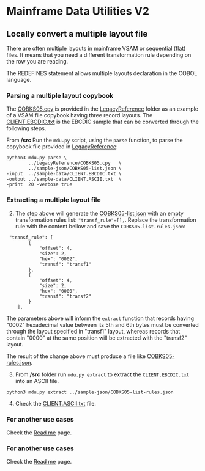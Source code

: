 # Mainframe Data Utilities V2

## Locally convert a multiple layout file

There are often multiple layouts in mainframe VSAM or sequential (flat) files. It means that you need a different transformation rule depending on the row you are reading.

The REDEFINES statement allows multiple layouts declaration in the COBOL language.

### Parsing a multiple layout copybook

The [COBKS05.cpy](/LegacyReference/COBKS05.cpy) is provided in the [LegacyReference](/LegacyReference/) folder as an example of a VSAM file copybook having three record layouts. The [CLIENT.EBCDIC.txt](sample-data/CLIENT.EBCDIC.txt) is the EBCDIC sample that can be converted through the following steps.

From **/src** Run the `mdu.py` script, using the `parse` function, to parse the copybook file provided in [LegacyReference](/LegacyReference):

```
python3 mdu.py parse \
        ../LegacyReference/COBKS05.cpy   \
        ../sample-json/COBKS05-list.json \
-input  ../sample-data/CLIENT.EBCDIC.txt \
-output ../sample-data/CLIENT.ASCII.txt  \
-print  20 -verbose true
```

### Extracting a multiple layout file

2. The step above will generate the [COBKS05-list.json](/sample-json/COBKS05-list.json) with an empty transformation rules list: `"transf_rule"=[],`. Replace the transformation rule with the content bellow and save the `COBKS05-list-rules.json`:

```
 "transf_rule": [
        {
            "offset": 4,
            "size": 2,
            "hex": "0002",
            "transf": "transf1"
        },
        {
            "offset": 4,
            "size": 2,
            "hex": "0000",
            "transf": "transf2"
        }
    ],
```

The parameters above will inform the `extract` function that records having "0002" hexadecimal value between its 5th and 6th bytes must be converted through the layout specified in "transf1" layout, whereas records that contain "0000" at the same position will be extracted with the "transf2" layout.

The result of the change above must produce a file like [COBKS05-rules.json](/sample-json/COBKS05-rules.json).

3. From **/src** folder run `mdu.py extract` to extract the `CLIENT.EBCDIC.txt` into an ASCII file.

```
python3 mdu.py extract ../sample-json/COBKS05-list-rules.json
```

4. Check the [CLIENT.ASCII.txt](/sample-data/CLIENT.ASCII.txt) file.

### For another use cases

Check the [Read me](/docs/readme.md) page.

### For another use cases

Check the [Read me](/docs/readme.md) page.